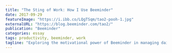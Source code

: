 ```yaml
---
title: "The Sting of Work: How I Use Beeminder"
date: 2017-09-29
featureImage: "https://i.ibb.co/LQgTSqm/tao2-pooh-1.jpg"
externalURL: "https://blog.beeminder.com/tao2/"
publication: "Beeminder"
categories: essay
tags: productivity, beeminder, work
tagline: "Exploring the motivational power of Beeminder in managing daily tasks and boosting productivity."
---
```

